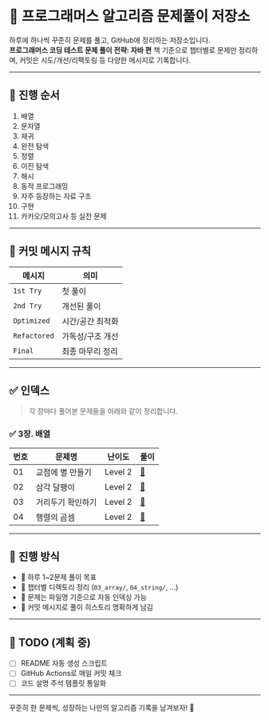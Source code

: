 # 📘 프로그래머스 알고리즘 문제풀이 저장소

하루에 하나씩 꾸준히 문제를 풀고, GitHub에 정리하는 저장소입니다.  
**프로그래머스 코딩 테스트 문제 풀이 전략: 자바 편** 책 기준으로 챕터별로 문제만 정리하며, 커밋은 시도/개선/리팩토링 등 다양한 메시지로 기록합니다.

---

## 📂 진행 순서

1. 배열
2. 문자열
3. 재귀
4. 완전 탐색
5. 정렬
6. 이진 탐색
7. 해시
8. 동적 프로그래밍
9. 자주 등장하는 자료 구조
10. 구현
11. 카카오/모의고사 등 실전 문제

---

## 🧠 커밋 메시지 규칙

| 메시지 | 의미 |
|--------|------|
| `1st Try` | 첫 풀이 |
| `2nd Try` | 개선된 풀이 |
| `Optimized` | 시간/공간 최적화 |
| `Refactored` | 가독성/구조 개선 |
| `Final` | 최종 마무리 정리 |

---

## ✅ 인덱스

> 각 장마다 풀어본 문제들을 아래와 같이 정리합니다.

### ✅ 3장. 배열

| 번호 | 문제명 | 난이도 | 풀이 |
|------|--------|--------|------|
| 01 | 교점에 별 만들기 | Level 2 | [🔗](./03_array/01_교점에_별_만들기_Level2.java) |
| 02 | 삼각 달팽이 | Level 2 | [🔗](./03_array/02_삼각_달팽이_Level2.java) |
| 03 | 거리두기 확인하기 | Level 2 | [🔗](./programmers/03_array/03_거리두기_확인하기_Level2.java) |
| 04 | 행렬의 곱셈 | Level 2 | [🔗](./03_array/04_행렬의_곱셈_Level2.java) |

---


## 🔖 진행 방식

- 📆 하루 1~2문제 풀이 목표
- 📂 챕터별 디렉토리 정리 (`03_array/`, `04_string/`, ...)
- 🧾 문제는 파일명 기준으로 자동 인덱싱 가능
- 💬 커밋 메시지로 풀이 히스토리 명확하게 남김

---

## 🔧 TODO (계획 중)

- [ ] README 자동 생성 스크립트
- [ ] GitHub Actions로 매일 커밋 체크
- [ ] 코드 설명 주석 템플릿 통일화

---

꾸준히 한 문제씩, 성장하는 나만의 알고리즘 기록을 남겨보자! 🚀
